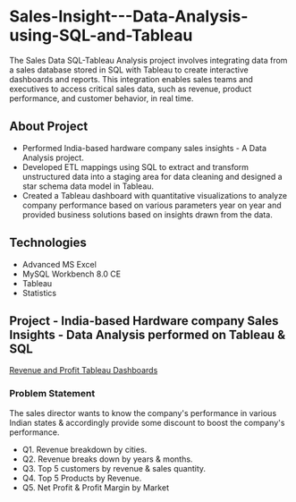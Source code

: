 # Sales-Insight---Data-Analysis-using-SQL-and-Tableau
The Sales Data SQL-Tableau Analysis project involves integrating data from a sales database stored in SQL with Tableau to create interactive dashboards and reports. This integration enables sales teams and executives to access critical sales data, such as revenue, product performance, and customer behavior, in real time. 

## About Project
* Performed India-based hardware company sales insights - A Data Analysis project.
* Developed ETL mappings using SQL to extract and transform unstructured data into a staging area for data cleaning and designed a star schema data model in Tableau.
* Created a Tableau dashboard with quantitative visualizations to analyze company performance based on various parameters year on year and provided business solutions based on insights drawn from the data.

## Technologies
* Advanced MS Excel
* MySQL Workbench 8.0 CE
* Tableau
* Statistics

## Project - India-based Hardware company Sales Insights - Data Analysis performed on Tableau & SQL

[Revenue and Profit Tableau Dashboards](https://public.tableau.com/app/profile/rishabh.goswami3191)


### Problem Statement
The sales director wants to know the company's performance in various Indian states & accordingly provide some discount to boost the company's performance.
* Q1. Revenue breakdown by cities.
* Q2. Revenue breaks down by years & months.
* Q3. Top 5 customers by revenue & sales quantity.
* Q4. Top 5 Products by Revenue.
* Q5. Net Profit & Profit Margin by Market

   


